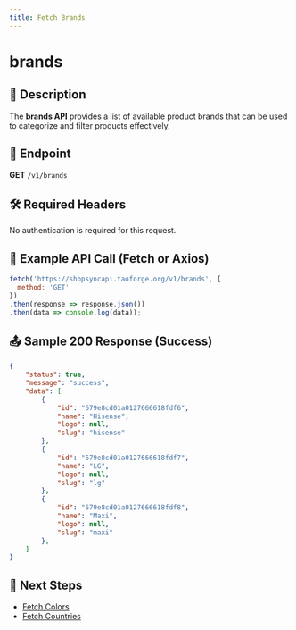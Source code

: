 ```yaml
---
title: Fetch Brands
---
```


# brands

## 📌 Description
The **brands API** provides a list of available product brands that can be used to categorize and filter products effectively.

## 🔗 Endpoint
**GET** `/v1/brands`

## 🛠️ Required Headers
No authentication is required for this request.

## 📡 Example API Call (Fetch or Axios)
```javascript
fetch('https://shopsyncapi.taoforge.org/v1/brands', {
  method: 'GET'
})
.then(response => response.json())
.then(data => console.log(data));
```

## 📤 Sample 200 Response (Success)
```json
{
    "status": true,
    "message": "success",
    "data": [
        {
            "id": "679e8cd01a0127666618fdf6",
            "name": "Hisense",
            "logo": null,
            "slug": "hisense"
        },
        {
            "id": "679e8cd01a0127666618fdf7",
            "name": "LG",
            "logo": null,
            "slug": "lg"
        },
        {
            "id": "679e8cd01a0127666618fdf8",
            "name": "Maxi",
            "logo": null,
            "slug": "maxi"
        },
    ]
}
```

## 🔗 Next Steps
- [Fetch Colors](./color.md)
- [Fetch Countries ](./country.md)
